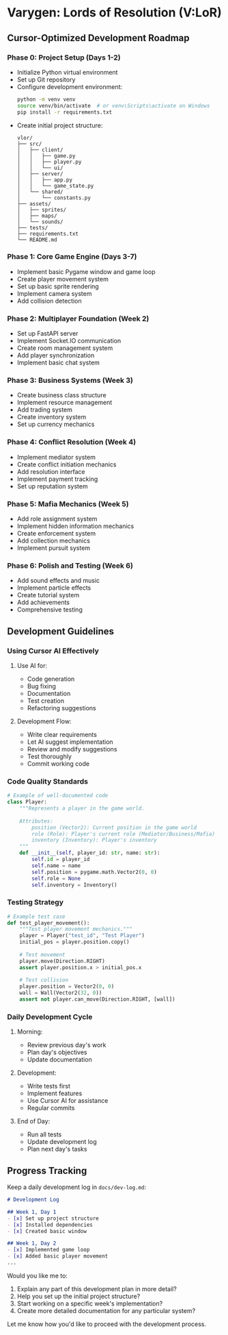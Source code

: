 # Varygen: Lords of Resolution (V:LoR)
## Cursor-Optimized Development Roadmap

### Phase 0: Project Setup (Days 1-2)
- Initialize Python virtual environment
- Set up Git repository
- Configure development environment:
  ```bash
  python -m venv venv
  source venv/bin/activate  # or venv\Scripts\activate on Windows
  pip install -r requirements.txt
  ```
- Create initial project structure:
  ```
  vlor/
  ├── src/
  │   ├── client/
  │   │   ├── game.py
  │   │   ├── player.py
  │   │   └── ui/
  │   ├── server/
  │   │   ├── app.py
  │   │   └── game_state.py
  │   └── shared/
  │       └── constants.py
  ├── assets/
  │   ├── sprites/
  │   ├── maps/
  │   └── sounds/
  ├── tests/
  ├── requirements.txt
  └── README.md
  ```

### Phase 1: Core Game Engine (Days 3-7)
- Implement basic Pygame window and game loop
- Create player movement system
- Set up basic sprite rendering
- Implement camera system
- Add collision detection

### Phase 2: Multiplayer Foundation (Week 2)
- Set up FastAPI server
- Implement Socket.IO communication
- Create room management system
- Add player synchronization
- Implement basic chat system

### Phase 3: Business Systems (Week 3)
- Create business class structure
- Implement resource management
- Add trading system
- Create inventory system
- Set up currency mechanics

### Phase 4: Conflict Resolution (Week 4)
- Implement mediator system
- Create conflict initiation mechanics
- Add resolution interface
- Implement payment tracking
- Set up reputation system

### Phase 5: Mafia Mechanics (Week 5)
- Add role assignment system
- Implement hidden information mechanics
- Create enforcement system
- Add collection mechanics
- Implement pursuit system

### Phase 6: Polish and Testing (Week 6)
- Add sound effects and music
- Implement particle effects
- Create tutorial system
- Add achievements
- Comprehensive testing

## Development Guidelines

### Using Cursor AI Effectively
1. Use AI for:
   - Code generation
   - Bug fixing
   - Documentation
   - Test creation
   - Refactoring suggestions

2. Development Flow:
   - Write clear requirements
   - Let AI suggest implementation
   - Review and modify suggestions
   - Test thoroughly
   - Commit working code

### Code Quality Standards
```python
# Example of well-documented code
class Player:
    """Represents a player in the game world.
    
    Attributes:
        position (Vector2): Current position in the game world
        role (Role): Player's current role (Mediator/Business/Mafia)
        inventory (Inventory): Player's inventory
    """
    def __init__(self, player_id: str, name: str):
        self.id = player_id
        self.name = name
        self.position = pygame.math.Vector2(0, 0)
        self.role = None
        self.inventory = Inventory()
```

### Testing Strategy
```python
# Example test case
def test_player_movement():
    """Test player movement mechanics."""
    player = Player("test_id", "Test Player")
    initial_pos = player.position.copy()
    
    # Test movement
    player.move(Direction.RIGHT)
    assert player.position.x > initial_pos.x
    
    # Test collision
    player.position = Vector2(0, 0)
    wall = Wall(Vector2(32, 0))
    assert not player.can_move(Direction.RIGHT, [wall])
```

### Daily Development Cycle
1. Morning:
   - Review previous day's work
   - Plan day's objectives
   - Update documentation

2. Development:
   - Write tests first
   - Implement features
   - Use Cursor AI for assistance
   - Regular commits

3. End of Day:
   - Run all tests
   - Update development log
   - Plan next day's tasks

## Progress Tracking

Keep a daily development log in `docs/dev-log.md`:
```markdown
# Development Log

## Week 1, Day 1
- [x] Set up project structure
- [x] Installed dependencies
- [x] Created basic window

## Week 1, Day 2
- [x] Implemented game loop
- [x] Added basic player movement
...
```

Would you like me to:
1. Explain any part of this development plan in more detail?
2. Help you set up the initial project structure?
3. Start working on a specific week's implementation?
4. Create more detailed documentation for any particular system?

Let me know how you'd like to proceed with the development process.
